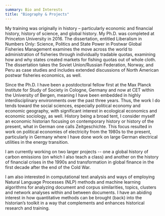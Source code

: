 ```yaml
---
summary: Bio and Interests
title: "Biography & Projects"
---
```


My training was originally in history – particularly economic and financial history, history of science, and global history. My Ph.D. was completed at Princeton University in 2016. The dissertation, entitled  Liberalism in Numbers Only: Science, Politics and State Power in Postwar Global Fisheries Management examines the move across the world to administration of fisheries through individually tradable quotas, examining how and why states created markets for fishing quotas out of whole cloth. The dissertation takes the Soviet Union/Russian Federation, Norway, and Peru as case studies and includes extended discussions of North American postwar fisheries economics, as well.

Since the Ph.D. I have been a postdoctoral fellow first at the Max Planck Institute for Study of Society in Cologne, Germany and now at CET within the University of Bergen, meaning I have been embedded in highly interdisciplinary environments over the past three years. Thus, the work I do tends toward the social sciences, especially political economy and economic geography, with significant interest in ecological economics and economic sociology, as well. History being a broad tent, I consider myself an economic historian focusing on contemporary history or history of the present, what in German one calls Zeitgeschichte. This focus resulted in work on political economies of electricity from the 1980s to the present, particularly in Germany where I have done work on large German electrical utilities in the energy transition.

I am currently working on two larger projects -- one a global history of carbon emissions (on which I also teach a class) and another on the history of financial crises in the 1990s and transformation in global finance in the first decade after the end of the Cold War. 

I am also interested in computational text analysis and ways of employing Natural Language Processes (NLP) methods and machine learning algorithms for analyzing document and corpus similarities, topics, clusters and network analyses within and between documents. I have an abiding interest in how quantitative methods can be brought (back) into the historian’s toolkit in a way that complements and enhances historical research and training.

